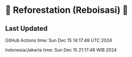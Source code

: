 
# 🌳 Reforestation (Reboisasi) 🌲

## Last Updated

GitHub Actions time: Sun Dec 15 14:17:48 UTC 2024

Indonesia/Jakarta time: Sun Dec 15 21:17:48 WIB 2024

